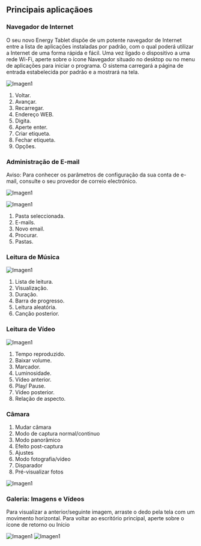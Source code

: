 ## Principais aplicaçãoes

### Navegador de Internet

O seu novo Energy Tablet dispõe de um potente navegador de Internet entre a lista de aplicações instaladas por padrão, com o qual poderá utilizar a Internet de uma forma rápida e fácil. Uma vez ligado o dispositivo a uma rede Wi-Fi, aperte sobre o ícone Navegador situado no desktop ou no menu de aplicações para iniciar o programa. O sistema carregará a página de entrada estabelecida por padrão e a mostrará na tela.

![Imagen1](http://static.energysistem.com/images/manuals/39935/5375cf00a728a.jpg)
1. Voltar.
2. Avançar.
3. Recarregar.
4. Endereço WEB.
5. Digita.
6. Aperte enter.
7. Criar etiqueta.
8. Fechar etiqueta.
9. Opções.

### Administração de E-mail

Aviso: Para conhecer os parâmetros de configuração da sua conta de e-mail, consulte o seu provedor de correio electrónico.

![Imagen1](http://static.energysistem.com/images/manuals/39935/5375cea5ddb25.jpg)

![Imagen1](http://static.energysistem.com/images/manuals/39935/5375ceb02415c.jpg)
1. Pasta seleccionada.
2. E-mails.
3. Novo email.
4. Procurar.
5. Pastas.


### Leitura de Música

![Imagen1](http://static.energysistem.com/images/manuals/39935/5375cec77923b.jpg)
1. Lista de leitura.
2. Visualização.
3. Duração.
4. Barra de progresso.
5. Leitura aleatória.
6. Canção posterior.<br>

### Leitura de Vídeo

![Imagen1](http://static.energysistem.com/images/manuals/42027/5397241676a40.jpg)
1. Tempo reproduzido.
2. Baixar volume.
3. Marcador.
4. Luminosidade.
5. Vídeo anterior.
6. Play/ Pause.
7. Vídeo posterior.
8. Relação de aspecto.

### Câmara

1. Mudar câmara
2. Modo de captura normal/continuo
3. Modo panorâmico
4. Efeito post-captura
5. Ajustes
6. Modo fotografia/vídeo
7. Disparador
8. Pré-visualizar fotos

![Imagen1](http://static.energysistem.com/images/manuals/39530/53708b799ae7e.jpg)

### Galeria: Imagens e Vídeos

Para visualizar a anterior/seguinte imagem, arraste o dedo pela tela com um movimento horizontal. Para voltar ao escritório principal, aperte sobre o ícone de retorno ou Início


![Imagen1](http://static.energysistem.com/images/manuals/42027/53972afac899d.jpg)
![Imagen1](http://static.energysistem.com/images/manuals/42027/53972ac1d4754.jpg)
